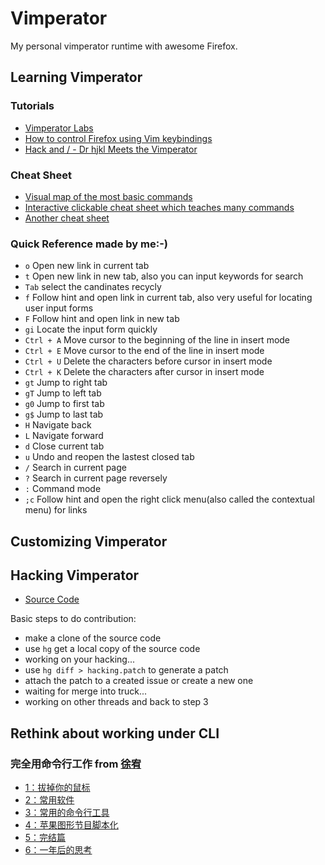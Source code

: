 Vimperator
==========

My personal vimperator runtime with awesome Firefox.

## Learning Vimperator

### Tutorials

* [Vimperator Labs](http://www.vimperator.org/vimperator)
* [How to control Firefox using Vim keybindings](http://www.linux.com/feature/114419)
* [Hack and / - Dr hjkl Meets the Vimperator](http://www.linuxjournal.com/article/10636)

### Cheat Sheet
* [Visual map of the most basic commands](http://simplicityroad.livejournal.com/1938.html)
* [Interactive clickable cheat sheet which teaches many commands](http://vi.shiar.net/vimperator)
* [Another cheat sheet](http://www.cheat-sheets.org/#FirefoxAddOns)

### Quick Reference made by me:-)
*   `o` Open new link in current tab
*   `t` Open new link in new tab, also you can input keywords for search
*   `Tab`  select the candinates recycly
*   `f` Follow hint and open link in current tab, also very useful for locating user input forms
*   `F` Follow hint and open link in new tab
*   `gi` Locate the input form quickly
*   `Ctrl + A`  Move cursor to the beginning of the line in insert mode
*   `Ctrl + E`  Move cursor to the end of the line in insert mode
*   `Ctrl + U`  Delete the characters before cursor in insert mode
*   `Ctrl + K`  Delete the characters after cursor in insert mode
*   `gt` Jump to right tab
*   `gT` Jump to left tab
*   `g0` Jump to first tab
*   `g$` Jump to last tab
*   `H`  Navigate back
*   `L`  Navigate forward
*   `d`  Close current tab
*   `u`  Undo and reopen the lastest closed tab
*   `/`  Search in current page
*   `?`  Search in current page reversely
*   `:`  Command mode
*   `;c` Follow hint and open the right click menu(also called the contextual menu) for links

## Customizing Vimperator

## Hacking Vimperator
*   [Source Code](http://code.google.com/p/vimperator-labs/source/browse)

Basic steps to do contribution:
*   make a clone of the source code
*   use `hg` get a local copy of the source code
*   working on your hacking...
*   use `hg diff > hacking.patch` to generate a patch
*   attach the patch to a created issue or create a new one
*   waiting for merge into truck...
*   working on other threads and back to step 3

## Rethink about working under CLI
### 完全用命令行工作 from [徐宥](http://blog.youxu.info/)
*   [1：拔掉你的鼠标](http://blog.youxu.info/2008/09/04/unplug-your-mouse/)
*   [2：常用软件](http://blog.youxu.info/2008/09/10/gtd-by-cli/)
*   [3：常用的命令行工具](http://blog.youxu.info/2008/09/16/cli/)
*   [4：苹果图形节目脚本化](http://blog.youxu.info/2008/10/19/macos-and-command-line-script/)
*   [5：完结篇](http://blog.youxu.info/2009/07/22/cli-2/)
*   [6：一年后的思考](http://blog.youxu.info/2011/01/24/keyboard-only-thoughts-one-year-later/)

